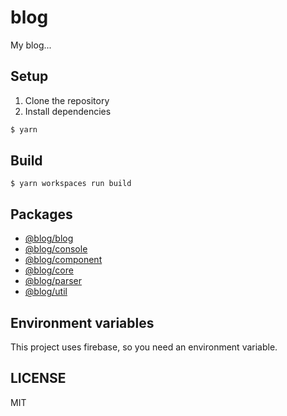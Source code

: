 # blog

My blog...

## Setup

1. Clone the repository
2. Install dependencies
```bash
$ yarn
```

## Build

```
$ yarn workspaces run build
```

## Packages

- [@blog/blog](./packages/blog)
- [@blog/console](./packages/console)
- [@blog/component](./packages/component)
- [@blog/core](./packages/core)
- [@blog/parser](./packages/parser)
- [@blog/util](./packages/util)




## Environment variables
This project uses firebase, so you need an environment variable.

## LICENSE
MIT
